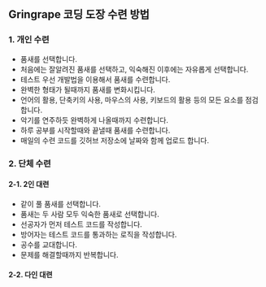 ## Gringrape  코딩 도장 수련 방법

### 1. 개인 수련
- 품새를 선택합니다.
- 처음에는 잘알려진 품새를 선택하고, 익숙해진 이후에는 자유롭게 선택합니다.
- 테스트 우선 개발법을 이용해서 품새를 수련합니다.
- 완벽한 형태가 될때까지 품새를 변화시킵니다.
- 언어의 활용, 단축키의 사용, 마우스의 사용, 키보드의 활용 등의 모든 요소를 점검합니다.
- 악기를 연주하듯 완벽하게 나올때까지 수련합니다. 
- 하루 공부를 시작할때와 끝낼때 품새를 수련합니다.
- 매일의 수련 코드를 깃허브 저장소에 날짜와 함께 업로드 합니다.

### 2. 단체 수련
#### 2-1. 2인 대련
- 같이 풀 품새를 선택합니다.
- 품새는 두 사람 모두 익숙한 품새로 선택합니다.
- 선공자가 먼저 테스트 코드를 작성합니다.
- 방어자는 테스트 코드를 통과하는 로직을 작성합니다.
- 공수를 교대합니다.
- 문제를 해결할때까지 반복합니다.
#### 2-2. 다인 대련